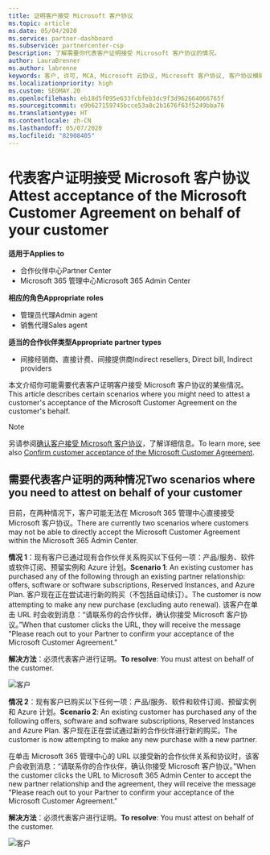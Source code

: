 ```yaml
---
title: 证明客户接受 Microsoft 客户协议
ms.topic: article
ms.date: 05/04/2020
ms.service: partner-dashboard
ms.subservice: partnercenter-csp
Description: 了解需要你代表客户证明接受 Microsoft 客户协议的情况。
author: LauraBrenner
ms.author: labrenne
keywords: 客户, 许可, MCA, Microsoft 云协议, Microsoft 客户协议, 客户协议模板, 证明接受协议
ms.localizationpriority: high
ms.custom: SEOMAY.20
ms.openlocfilehash: eb18d5f095e633fcbfeb3dc9f3d962664066765f
ms.sourcegitcommit: e9b627159745bcce53a8c2b1676f63f5249bba76
ms.translationtype: HT
ms.contentlocale: zh-CN
ms.lasthandoff: 05/07/2020
ms.locfileid: "82908405"
---
```

# <a name="attest-acceptance-of-the-microsoft-customer-agreement-on-behalf-of-your-customer"></a><span data-ttu-id="27432-104">代表客户证明接受 Microsoft 客户协议</span><span class="sxs-lookup"><span data-stu-id="27432-104">Attest acceptance of the Microsoft Customer Agreement on behalf of your customer</span></span>

<span data-ttu-id="27432-105">**适用于**</span><span class="sxs-lookup"><span data-stu-id="27432-105">**Applies to**</span></span>

- <span data-ttu-id="27432-106">合作伙伴中心</span><span class="sxs-lookup"><span data-stu-id="27432-106">Partner Center</span></span>
- <span data-ttu-id="27432-107">Microsoft 365 管理中心</span><span class="sxs-lookup"><span data-stu-id="27432-107">Microsoft 365 Admin Center</span></span>

<span data-ttu-id="27432-108">**相应的角色**</span><span class="sxs-lookup"><span data-stu-id="27432-108">**Appropriate roles**</span></span>

- <span data-ttu-id="27432-109">管理员代理</span><span class="sxs-lookup"><span data-stu-id="27432-109">Admin agent</span></span>
- <span data-ttu-id="27432-110">销售代理</span><span class="sxs-lookup"><span data-stu-id="27432-110">Sales agent</span></span>

<span data-ttu-id="27432-111">**适当的合作伙伴类型**</span><span class="sxs-lookup"><span data-stu-id="27432-111">**Appropriate partner types**</span></span>

- <span data-ttu-id="27432-112">间接经销商、直接计费、间接提供商</span><span class="sxs-lookup"><span data-stu-id="27432-112">Indirect resellers, Direct bill, Indirect providers</span></span>

<span data-ttu-id="27432-113">本文介绍你可能需要代表客户证明客户接受 Microsoft 客户协议的某些情况。</span><span class="sxs-lookup"><span data-stu-id="27432-113">This article describes certain scenarios where you might need to attest a customer's acceptance of the Microsoft Customer Agreement on the customer's behalf.</span></span>

>[!NOTE]
><span data-ttu-id="27432-114">另请参阅[确认客户接受 Microsoft 客户协议](confirm-customer-agreement.md)，了解详细信息。</span><span class="sxs-lookup"><span data-stu-id="27432-114">To learn more, see also [Confirm customer acceptance of the Microsoft Customer Agreement](confirm-customer-agreement.md).</span></span>

## <a name="two-scenarios-where-you-need-to-attest-on-behalf-of-your-customer"></a><span data-ttu-id="27432-115">需要代表客户证明的两种情况</span><span class="sxs-lookup"><span data-stu-id="27432-115">Two scenarios where you need to attest on behalf of your customer</span></span>

<span data-ttu-id="27432-116">目前，在两种情况下，客户可能无法在 Microsoft 365 管理中心直接接受 Microsoft 客户协议。</span><span class="sxs-lookup"><span data-stu-id="27432-116">There are currently two scenarios where customers may not be able to directly accept the Microsoft Customer Agreement within the Microsoft 365 Admin Center.</span></span>

<span data-ttu-id="27432-117">**情况 1**：现有客户已通过现有合作伙伴关系购买以下任何一项：产品/服务、软件或软件订阅、预留实例和 Azure 计划。</span><span class="sxs-lookup"><span data-stu-id="27432-117">**Scenario 1**: An existing customer has purchased any of the following through an existing partner relationship: offers, software or software subscriptions, Reserved Instances, and Azure Plan.</span></span> <span data-ttu-id="27432-118">客户现在正在尝试进行新的购买（不包括自动续订）。</span><span class="sxs-lookup"><span data-stu-id="27432-118">The customer is now attempting to make any new purchase (excluding auto renewal).</span></span> <span data-ttu-id="27432-119">该客户在单击 URL 时会收到消息：“请联系你的合作伙伴，确认你接受 Microsoft 客户协议。”</span><span class="sxs-lookup"><span data-stu-id="27432-119">When that customer clicks the URL, they will receive the message "Please reach out to your Partner to confirm your acceptance of the Microsoft Customer Agreement."</span></span>  

<span data-ttu-id="27432-120">**解决方法**：必须代表客户进行证明。</span><span class="sxs-lookup"><span data-stu-id="27432-120">**To resolve**: You must attest on behalf of the customer.</span></span>

![客户](images/mca/accept-scenario-1.png)

<span data-ttu-id="27432-122">**情况 2**：现有客户已购买以下任何一项：产品/服务、软件和软件订阅、预留实例和 Azure 计划。</span><span class="sxs-lookup"><span data-stu-id="27432-122">**Scenario 2**: An existing customer has purchased any of the following offers, software and software subscriptions, Reserved Instances and Azure Plan.</span></span> <span data-ttu-id="27432-123">客户现在正在尝试通过新的合作伙伴进行新的购买。</span><span class="sxs-lookup"><span data-stu-id="27432-123">The customer is now attempting to make any new purchase with a new partner.</span></span>

<span data-ttu-id="27432-124">在单击 Microsoft 365 管理中心的 URL 以接受新的合作伙伴关系和协议时，该客户会收到消息：“请联系你的合作伙伴，确认你接受 Microsoft 客户协议。”</span><span class="sxs-lookup"><span data-stu-id="27432-124">When the customer clicks the URL to Microsoft 365 Admin Center to accept the new partner relationship and the agreement, they will receive the message "Please reach out to your Partner to confirm your acceptance of the Microsoft Customer Agreement."</span></span>  

<span data-ttu-id="27432-125">**解决方法**：必须代表客户进行证明。</span><span class="sxs-lookup"><span data-stu-id="27432-125">**To resolve**: You must attest on behalf of the customer.</span></span>  

![客户](images/mca/accept-scenario-2.png)